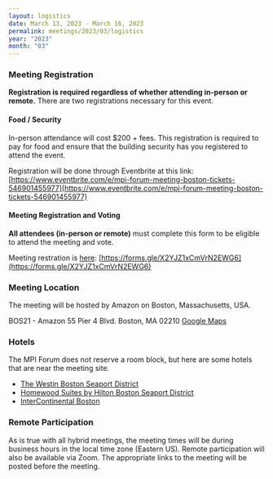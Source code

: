 ```yaml
---
layout: logistics
date: March 13, 2023 - March 16, 2023
permalink: meetings/2023/03/logistics
year: "2023"
month: "03"
---
```


### Meeting Registration

**Registration is required regardless of whether attending in-person or remote.**
There are two registrations necessary for this event.

#### Food / Security
In-person attendance will cost $200 + fees. This registration is required to
pay for food and ensure that the building security has you registered to attend
the event.

Registration will be done through Eventbrite at this link: [https://www.eventbrite.com/e/mpi-forum-meeting-boston-tickets-546901455977](https://www.eventbrite.com/e/mpi-forum-meeting-boston-tickets-546901455977)

#### Meeting Registration and Voting
**All attendees (in-person or remote)** must complete this form to be eligible to attend the meeting and vote.

Meeting restration is [here](https://forms.gle/X2YJZ1xCmVrN2EWG6): [https://forms.gle/X2YJZ1xCmVrN2EWG6](https://forms.gle/X2YJZ1xCmVrN2EWG6)

### Meeting Location

The meeting will be hosted by Amazon on Boston, Massachusetts, USA.

BOS21 - Amazon
55 Pier 4 Blvd.
Boston, MA 02210
[Google Maps](https://www.google.com/maps/place/BOS21+-+Amazon/@42.3501737,-71.0447714,17z/data=!3m1!4b1!4m5!3m4!1s0x89e37b21a0d5cc89:0x7bf05aadf19b7d13!8m2!3d42.35017!4d-71.0447632)

### Hotels

The MPI Forum does not reserve a room block, but here are some hotels that are near the meeting site.

* [The Westin Boston Seaport District](https://www.marriott.com/en-us/hotels/bosow-the-westin-boston-seaport-district/overview/)
* [Homewood Suites by Hilton Boston Seaport District](https://www.hilton.com/en/book/reservation/rooms/?ctyhocn=BOSSYHW)
* [InterContinental Boston](https://www.ihg.com/intercontinental/hotels/us/en/boston/bosha/hoteldetail)

### Remote Participation

As is true with all hybrid meetings, the meeting times will be during business hours in the local time zone (Eastern US). Remote participation will also be available via Zoom. The appropriate links to the meeting will be posted before the meeting.
